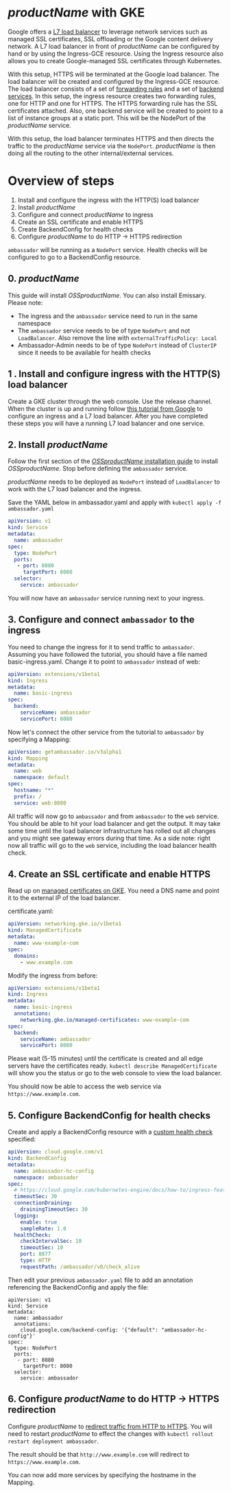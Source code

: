# $productName$ with GKE

Google offers a [L7 load balancer](https://cloud.google.com/kubernetes-engine/docs/concepts/ingress) to
leverage network services such as managed SSL certificates, SSL offloading or the Google content delivery network.
A L7 load balancer in front of $productName$ can be configured by hand or by using the Ingress-GCE resource. Using the
Ingress resource also allows you to create Google-managed SSL certificates through Kubernetes.

With this setup, HTTPS will be terminated at the Google load balancer. The load balancer will be created and configured by
the Ingress-GCE resource. The load balancer consists of a set of
[forwarding rules](https://cloud.google.com/load-balancing/docs/forwarding-rule-concepts#https_lb) and a set of
[backend services](https://cloud.google.com/load-balancing/docs/backend-service).
In this setup, the ingress resource creates two forwarding rules, one for HTTP and one for HTTPS. The HTTPS
forwarding rule has the SSL certificates attached. Also, one backend service will be created to point to
a list of instance groups at a static port. This will be the NodePort of the $productName$ service.

With this setup, the load balancer terminates HTTPS and then directs the traffic to the $productName$ service
via the `NodePort`. $productName$ is then doing all the routing to the other internal/external services.

# Overview of steps

1. Install and configure the ingress with the HTTP(S) load balancer
2. Install $productName$
3. Configure and connect $productName$ to ingress
4. Create an SSL certificate and enable HTTPS
5. Create BackendConfig for health checks
6. Configure $productName$ to do HTTP -> HTTPS redirection

`ambassador` will be running as a `NodePort` service. Health checks will be configured to go to a BackendConfig resource.

## 0. $productName$

This guide will install $OSSproductName$. You can also install Emissary. Please note:
- The ingress and the `ambassador` service need to run in the same namespace
- The `ambassador` service needs to be of type `NodePort` and not `LoadBalancer`. Also remove the line with `externalTrafficPolicy: Local`
- Ambassador-Admin needs to be of type `NodePort` instead of `ClusterIP` since it needs to be available for health checks

## 1 . Install and configure ingress with the HTTP(S) load balancer

Create a GKE cluster through the web console. Use the release channel. When the cluster
is up and running follow [this tutorial from Google](https://cloud.google.com/kubernetes-engine/docs/tutorials/http-balancer) to configure
an ingress and a L7 load balancer. After you have completed these steps you will have a running L7 load balancer
and one service.

## 2. Install $productName$

Follow the first section of the [$OSSproductName$ installation guide](../../install/)  to install $OSSproductName$.
Stop before defining the `ambassador` service.

$productName$ needs to be deployed as `NodePort` instead of `LoadBalancer` to work with the L7 load balancer and the ingress.

Save the YAML below in ambassador.yaml and apply with `kubectl apply -f ambassador.yaml`

```yaml
apiVersion: v1
kind: Service
metadata:
  name: ambassador
spec:
  type: NodePort
  ports:
   - port: 8080
     targetPort: 8080
  selector:
    service: ambassador
```

You will now have an `ambassador` service running next to your ingress.

## 3.  Configure and connect `ambassador` to the ingress

You need to change the ingress for it to send traffic to `ambassador`. Assuming you have followed the tutorial, you should
have a file named basic-ingress.yaml. Change it to point to `ambassador` instead of web:

```yaml
apiVersion: extensions/v1beta1
kind: Ingress
metadata:
  name: basic-ingress
spec:
  backend:
    serviceName: ambassador
    servicePort: 8080
```

Now let's connect the other service from the tutorial to `ambassador` by specifying a Mapping:

```yaml
apiVersion: getambassador.io/v3alpha1
kind: Mapping
metadata:
  name: web
  namespace: default
spec:
  hostname: "*"
  prefix: /
  service: web:8080
```

All traffic will now go to `ambassador` and from `ambassador` to the `web` service. You should be able to hit your load balancer and get the output. It may take some time until the load balancer infrastructure has rolled out all changes and you might see gateway errors during that time.
As a side note: right now all traffic will go to the `web` service, including the load balancer health check.

## 4. Create an SSL certificate and enable HTTPS

Read up on [managed certificates on GKE](https://cloud.google.com/kubernetes-engine/docs/how-to/managed-certs). You need
a DNS name and point it to the external IP of the load balancer.

certificate.yaml:
```yaml
apiVersion: networking.gke.io/v1beta1
kind: ManagedCertificate
metadata:
  name: www-example-com
spec:
  domains:
    - www.example.com
```

Modify the ingress from before:
```yaml
apiVersion: extensions/v1beta1
kind: Ingress
metadata:
  name: basic-ingress
  annotations:
    networking.gke.io/managed-certificates: www-example-com
spec:
  backend:
    serviceName: ambassador
    servicePort: 8080
```

Please wait (5-15 minutes) until the certificate is created and all edge servers have the certificates ready.
`kubectl describe ManagedCertificate` will show you the status or go to the web console to view the load balancer.

You should now be able to access the web service via `https://www.example.com`.

## 5. Configure BackendConfig for health checks

Create and apply a BackendConfig resource with a [custom health check](https://cloud.google.com/kubernetes-engine/docs/how-to/ingress-features#direct_health) specified:

```yaml
apiVersion: cloud.google.com/v1
kind: BackendConfig
metadata:
  name: ambassador-hc-config
  namespace: ambassador
spec:
  # https://cloud.google.com/kubernetes-engine/docs/how-to/ingress-features
  timeoutSec: 30
  connectionDraining:
    drainingTimeoutSec: 30
  logging:
    enable: true
    sampleRate: 1.0
  healthCheck:
    checkIntervalSec: 10
    timeoutSec: 10
    port: 8877
    type: HTTP
    requestPath: /ambassador/v0/check_alive
```

Then edit your previous `ambassador.yaml` file to add an annotation referencing the BackendConfig and apply the file:

```
apiVersion: v1
kind: Service
metadata:
  name: ambassador
  annotations:
    cloud.google.com/backend-config: '{"default": "ambassador-hc-config"}'
spec:
  type: NodePort
  ports:
   - port: 8080
     targetPort: 8080
  selector:
    service: ambassador
```

## 6. Configure $productName$ to do HTTP -> HTTPS redirection

Configure $productName$ to [redirect traffic from HTTP to HTTPS](../tls/cleartext-redirection/#http-https-redirection). You will need to restart $productName$ to effect the changes with `kubectl rollout restart deployment ambassador`.

The result should be that `http://www.example.com` will redirect to `https://www.example.com`.

You can now add more services by specifying the hostname in the Mapping.

